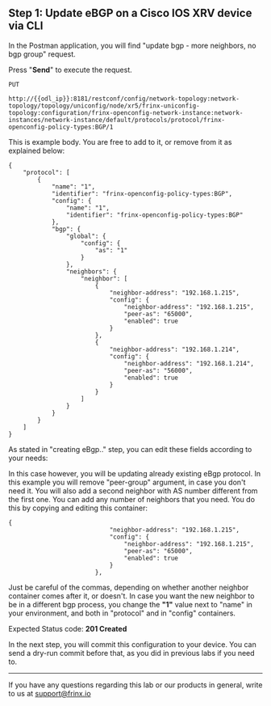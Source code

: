 ## Step 1: Update eBGP on a Cisco IOS XRV device via CLI

In the Postman application, you will find "update bgp - more neighbors, no bgp group" request.

Press "**Send**" to execute the request.

```
PUT

http://{{odl_ip}}:8181/restconf/config/network-topology:network-topology/topology/uniconfig/node/xr5/frinx-uniconfig-topology:configuration/frinx-openconfig-network-instance:network-instances/network-instance/default/protocols/protocol/frinx-openconfig-policy-types:BGP/1
```


This is example body. You are free to add to it, or remove from it as explained below:

```
{
    "protocol": [
        {
            "name": "1",
            "identifier": "frinx-openconfig-policy-types:BGP",
            "config": {
                "name": "1",
                "identifier": "frinx-openconfig-policy-types:BGP"
            },
            "bgp": {
                "global": {
                    "config": {
                        "as": "1"
                    }
                },
                "neighbors": {
                    "neighbor": [
                        {
                            "neighbor-address": "192.168.1.215",
                            "config": {
                                "neighbor-address": "192.168.1.215",
                                "peer-as": "65000",
                                "enabled": true
                            }
                        },
                        {
                            "neighbor-address": "192.168.1.214",
                            "config": {
                                "neighbor-address": "192.168.1.214",
                                "peer-as": "56000",
                                "enabled": true
                            }
                        }
                    ]
                }
            }
        }
    ]
}
```
As stated in "creating eBgp.." step, you can edit these fields according to your needs:

In this case however, you will be updating already existing eBgp protocol. In this example you will remove "peer-group" argument, in case you don't need it. You will also add a second neighbor with AS number different from the first one. You can add any number of neighbors that you need. You do this by copying and editing this container:

```
{
                            "neighbor-address": "192.168.1.215",
                            "config": {
                                "neighbor-address": "192.168.1.215",
                                "peer-as": "65000",
                                "enabled": true
                            }
                        },
```
Just be careful of the commas, depending on whether another neighbor container comes after it, or doesn't. In case you want the new neighbor to be in a different bgp process, you change the **"1"** value next to "name" in your environment, and both in "protocol" and in "config" containers.

Expected Status code: **201 Created**

In the next step, you will commit this configuration to your device. You can send a dry-run commit before that, as you did in previous labs if you need to.

---
If you have any questions regarding this lab or our products in general, write to us at [support@frinx.io](mailto:support@frinx.io)